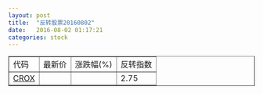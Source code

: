 ```yaml
---
layout: post
title:  "反转股票20160802"
date:   2016-08-02 01:17:21
categories: stock
---
```


<script type="text/javascript">
var stockList = []
stockList.push('gb_crox');
</script>

<table border="1">
 <tr>
 <td>代码</td>
  <td>最新价</td>
  <td>涨跌幅(%)</td>
 <td>反转指数</td>
</tr>
  <tr id="crox"><td><a href="http://stock.finance.sina.com.cn/usstock/quotes/CROX.html" target="_blank">CROX</a></td><td></td><td></td><td>2.75</td></tr>
</table>
